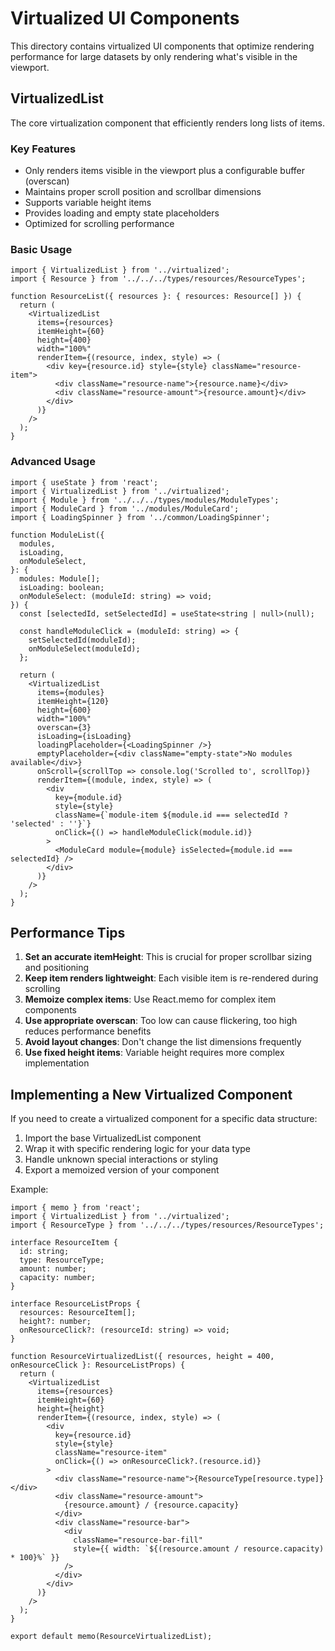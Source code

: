 # Virtualized UI Components

This directory contains virtualized UI components that optimize rendering performance for large datasets by only rendering what's visible in the viewport.

## VirtualizedList

The core virtualization component that efficiently renders long lists of items.

### Key Features

- Only renders items visible in the viewport plus a configurable buffer (overscan)
- Maintains proper scroll position and scrollbar dimensions
- Supports variable height items
- Provides loading and empty state placeholders
- Optimized for scrolling performance

### Basic Usage

```tsx
import { VirtualizedList } from '../virtualized';
import { Resource } from '../../../types/resources/ResourceTypes';

function ResourceList({ resources }: { resources: Resource[] }) {
  return (
    <VirtualizedList
      items={resources}
      itemHeight={60}
      height={400}
      width="100%"
      renderItem={(resource, index, style) => (
        <div key={resource.id} style={style} className="resource-item">
          <div className="resource-name">{resource.name}</div>
          <div className="resource-amount">{resource.amount}</div>
        </div>
      )}
    />
  );
}
```

### Advanced Usage

```tsx
import { useState } from 'react';
import { VirtualizedList } from '../virtualized';
import { Module } from '../../../types/modules/ModuleTypes';
import { ModuleCard } from '../modules/ModuleCard';
import { LoadingSpinner } from '../common/LoadingSpinner';

function ModuleList({
  modules,
  isLoading,
  onModuleSelect,
}: {
  modules: Module[];
  isLoading: boolean;
  onModuleSelect: (moduleId: string) => void;
}) {
  const [selectedId, setSelectedId] = useState<string | null>(null);

  const handleModuleClick = (moduleId: string) => {
    setSelectedId(moduleId);
    onModuleSelect(moduleId);
  };

  return (
    <VirtualizedList
      items={modules}
      itemHeight={120}
      height={600}
      width="100%"
      overscan={3}
      isLoading={isLoading}
      loadingPlaceholder={<LoadingSpinner />}
      emptyPlaceholder={<div className="empty-state">No modules available</div>}
      onScroll={scrollTop => console.log('Scrolled to', scrollTop)}
      renderItem={(module, index, style) => (
        <div
          key={module.id}
          style={style}
          className={`module-item ${module.id === selectedId ? 'selected' : ''}`}
          onClick={() => handleModuleClick(module.id)}
        >
          <ModuleCard module={module} isSelected={module.id === selectedId} />
        </div>
      )}
    />
  );
}
```

## Performance Tips

1. **Set an accurate itemHeight**: This is crucial for proper scrollbar sizing and positioning
2. **Keep item renders lightweight**: Each visible item is re-rendered during scrolling
3. **Memoize complex items**: Use React.memo for complex item components
4. **Use appropriate overscan**: Too low can cause flickering, too high reduces performance benefits
5. **Avoid layout changes**: Don't change the list dimensions frequently
6. **Use fixed height items**: Variable height requires more complex implementation

## Implementing a New Virtualized Component

If you need to create a virtualized component for a specific data structure:

1. Import the base VirtualizedList component
2. Wrap it with specific rendering logic for your data type
3. Handle unknown special interactions or styling
4. Export a memoized version of your component

Example:

```tsx
import { memo } from 'react';
import { VirtualizedList } from '../virtualized';
import { ResourceType } from '../../../types/resources/ResourceTypes';

interface ResourceItem {
  id: string;
  type: ResourceType;
  amount: number;
  capacity: number;
}

interface ResourceListProps {
  resources: ResourceItem[];
  height?: number;
  onResourceClick?: (resourceId: string) => void;
}

function ResourceVirtualizedList({ resources, height = 400, onResourceClick }: ResourceListProps) {
  return (
    <VirtualizedList
      items={resources}
      itemHeight={60}
      height={height}
      renderItem={(resource, index, style) => (
        <div
          key={resource.id}
          style={style}
          className="resource-item"
          onClick={() => onResourceClick?.(resource.id)}
        >
          <div className="resource-name">{ResourceType[resource.type]}</div>
          <div className="resource-amount">
            {resource.amount} / {resource.capacity}
          </div>
          <div className="resource-bar">
            <div
              className="resource-bar-fill"
              style={{ width: `${(resource.amount / resource.capacity) * 100}%` }}
            />
          </div>
        </div>
      )}
    />
  );
}

export default memo(ResourceVirtualizedList);
```
